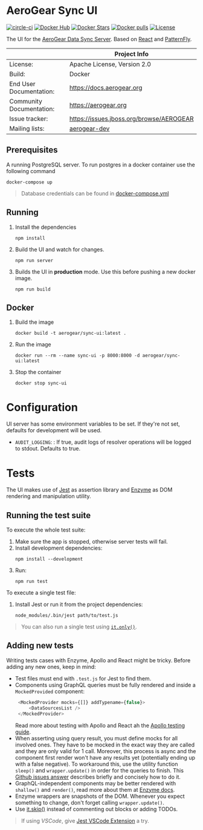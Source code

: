 # AeroGear Sync UI

[![circle-ci](https://img.shields.io/circleci/project/github/aerogear/data-sync-ui/master.svg)](https://circleci.com/gh/aerogear/data-sync-ui)
[![Docker Hub](https://img.shields.io/docker/automated/jrottenberg/ffmpeg.svg)](https://hub.docker.com/r/aerogear/data-sync-ui/)
[![Docker Stars](https://img.shields.io/docker/stars/aerogear/data-sync-ui.svg)](https://registry.hub.docker.com/v2/repositories/aerogear/data-sync-ui/stars/count/)
[![Docker pulls](https://img.shields.io/docker/pulls/aerogear/data-sync-ui.svg)](https://registry.hub.docker.com/v2/repositories/aerogear/data-sync-ui/)
[![License](https://img.shields.io/:license-Apache2-blue.svg)](http://www.apache.org/licenses/LICENSE-2.0)

The UI for the [AeroGear Data Sync Server](https://github.com/aerogear/data-sync-server). Based on [React](https://reactjs.org/) and [PatternFly](https://www.patternfly.org/).

|                          | Project Info                                                     |
| ------------------------ | ---------------------------------------------------------------- |
| License:                 | Apache License, Version 2.0                                      |
| Build:                   | Docker                                                           |
| End User Documentation:  | https://docs.aerogear.org                                        |
| Community Documentation: | https://aerogear.org                                             |
| Issue tracker:           | https://issues.jboss.org/browse/AEROGEAR                         |
| Mailing lists:           | [aerogear-dev](https://groups.google.com/forum/#!forum/aerogear) |

## Prerequisites

A running PostgreSQL server. To run postgres in a docker container use the following command

   ```shell
   docker-compose up
   ```

> Database credentials can be found in [docker-compose.yml](docker-compose.yml)

## Running

1. Install the dependencies
   
   ```shell
   npm install
   ```

1. Build the UI and watch for changes.

   ```shell
   npm run server
   ```

1. Builds the UI in __production__ mode. Use this before pushing a new docker image.

   ```shell
   npm run build
   ```
   
## Docker

1. Build the image 

   ```shell
   docker build -t aerogear/sync-ui:latest .
   ```
   
1. Run the image
   ```shell
   docker run --rm --name sync-ui -p 8000:8000 -d aerogear/sync-ui:latest
   ```
1. Stop the container

   ```shell
   docker stop sync-ui
   ```

# Configuration

UI server has some environment variables to be set. If they're not set, defaults for development will be used.

* `AUDIT_LOGGING`:   : If true, audit logs of resolver operations will be logged to stdout. Defaults to true.
 
# Tests

The UI makes use of [Jest](https://jestjs.io/) as assertion library and [Enzyme](http://airbnb.io/enzyme/) as DOM rendering and manipulation utility.

## Running the test suite
To execute the whole test suite:
1. Make sure the app is stopped, otherwise server tests will fail.
1. Install development dependencies:
    ```shell
    npm install --development
    ```    
1. Run:
    ```shell
    npm run test
    ```

To execute a single test file:
1. Install Jest or run it from the project dependencies:
    ```shell
    node_modules/.bin/jest path/to/test.js
    ```
> You can also run a single test using [`it.only()`](https://jestjs.io/docs/en/api#testonlyname-fn-timeout).

## Adding new tests

Writing tests cases with Enzyme, Apollo and React might be tricky. Before adding any new ones, keep in mind:

* Test files must end with `.test.js` for Jest to find them.
* Components using GraphQL queries must be fully rendered and inside a `MockedProvided` component:
   ```javascript
    <MockedProvider mocks={[]} addTypename={false}>
        <DataSourcesList />
    </MockedProvider>
   ```
   Read more about testing with Apollo and React ah the [Apollo testing guide](https://www.apollographql.com/docs/guides/testing-react-components.html).
* When asserting using query result, you must define mocks for all involved ones. They have to be mocked in the exact way they are called and they are only valid for 1 call. Moreover, this process is async and the component first render won't have any results yet (potentially ending up with a false negative). To workaround this, use the utility function `sleep()` and `wrapper.update()` in order for the queries to finish. This [Github issues answer](https://github.com/apollographql/react-apollo/issues/1711#issuecomment-369511476) describes briefly and concisely how to do it.
* GraphQL-independent components may be better rendered with `shallow()` and `render()`, read more about them at [Enzyme docs](http://airbnb.io/enzyme/docs/api/).
* Enzyme wrappers are snapshots of the DOM. Whenever you expect something to change, don't forget calling `wrapper.update()`.
* Use [it.skip()](https://jestjs.io/docs/en/api#testname-fn-timeout) instead of commenting out blocks or adding TODOs.
> If using *VSCode*, give [Jest VSCode Extension](https://github.com/jest-community/vscode-jest) a try.
